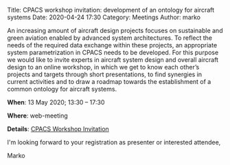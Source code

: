Title: CPACS workshop invitation: development of an ontology for aircraft systems
Date: 2020-04-24 17:30
Category: Meetings
Author: marko

An increasing amount of aircraft design projects focuses on sustainable and green aviation enabled by advanced system architectures. To reflect the needs of the required data exchange within these projects, an appropriate system parametrization in CPACS needs to be developed. For this purpose we would like to invite experts in aircraft system design and overall aircraft design to an online workshop, in which we get to know each other’s projects and targets through short presentations, to find synergies in current activities and to draw a roadmap towards the establishment of a common ontology for aircraft systems. 

**When**: 13 May 2020; 13:30 – 17:30

**Where**: web-meeting

**Details**: [CPACS Workshop Invitation](http://cpacs.de/CPACS_Workshop_Invitation.pdf)

I'm looking forward to your registration as presenter or interested attendee,

Marko



